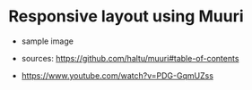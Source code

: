 # Responsive layout using Muuri

* sample image



* sources: https://github.com/haltu/muuri#table-of-contents
* https://www.youtube.com/watch?v=PDG-GqmUZss